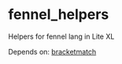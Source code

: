 # fennel_helpers
 Helpers for fennel lang in Lite XL

Depends on: [bracketmatch](https://raw.githubusercontent.com/lite-xl/lite-xl-plugins/master/plugins/bracketmatch.lua)
